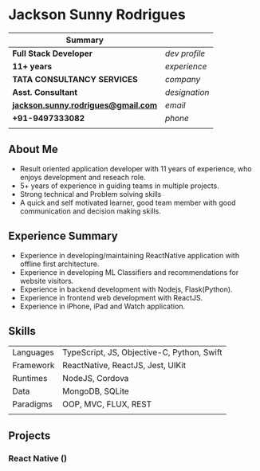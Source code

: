 # Jackson Sunny Rodrigues


|**Summary**| | 
|---|:---|
|**Full Stack Developer**|*dev profile*|
|**11+ years**|*experience*|
|**TATA CONSULTANCY SERVICES**|*company*|
|**Asst. Consultant**|*designation*|
| **jackson.sunny.rodrigues@gmail.com**| *email* |
| **+91-9497333082**|*phone*|
|||


## About Me
- Result oriented application developer with 11 years of experience, who enjoys development and reseach role.
- 5+ years of experience in guiding teams in multiple projects.
- Strong technical and Problem solving skills
- A quick and self motivated learner, good team member with good communication and decision making skills.


## Experience Summary
- Experience in developing/maintaining ReactNative application with offline first architecture.
- Experience in developing ML Classifiers and recommendations for website visitors.
- Experience in backend development with Nodejs, Flask(Python).
- Experience in frontend web development with ReactJS.
- Experience in iPhone, iPad and Watch application.


## Skills
| | |
|---|---|
| Languages | TypeScript, JS, Objective-C, Python, Swift |
| Framework | ReactNative, ReactJS, Jest, UIKit |
| Runtimes | NodeJS, Cordova |
| Data | MongoDB, SQLite |
| Paradigms | OOP, MVC, FLUX, REST |
|||


## Projects

### React Native ()
